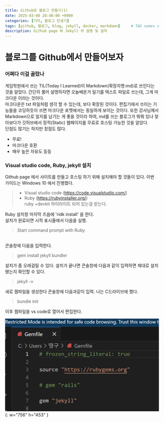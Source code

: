 ```yaml
---
title: Github로 블로그 만들기(1)
date: 2025-03-08 20:40:00 +0900
categories: [기타, 블로그 탄생기]
tags: [github, 블로그, blog, jekyll, docker, markdown]     # TAG names should always be lowercase
description: Github page 와 Jekyll 의 설명 및 설치
---
```


# 블로그를 Github에서 만들어보자
  ### 어쩌다 이걸 골랐나
  게임학원에서 쓰는 TIL(Today I Learned)이 Markdown(확장자명:md)로 쓰인다는 것을 알았다. 간단히 풀어 설명하자면 오늘배운거 일기를 텍스트 파일로 쓰는데, 그게 마크다운 이라는 것이다. <br>마크다운은 txt 파일처럼 생각 할 수 있는데, 보다 확장된 것이다. 편집기에서 쓰이는 기능들을 코딩하듯이 쓰면 마크다운 포멧에서는 동일하게 보이는 것이다. 또한 강사님께서 Markdown으로 일지를 남기는 게 좋을 것이라 하여, md를 쓰는 블로그가 뭐뭐 있나 찾아보다가 깃허브에서 정적(Static) 웹페이지를 무료로 호스팅 가능한 것을 알았다.<br>단점도 많기는 하지만 장점도 많다.

  - 무료!
  - 마크다운 호환
  - 매우 높은 자유도 등등

  ### Visual studio code, Ruby, jekyll 설치

  Github page 에서 사이트를 만들고 호스팅 하기 위해 설치해야 할 것들이 있다. 이번 가이드는 Windows 10 에서 진행했다.

  >- Visual studio code (https://code.visualstudio.com/)
  >- Ruby (https://rubyinstaller.org/) <br>ruby +devkit 하이라이트 되어 있는걸 받는다.

Ruby 설치창 마지막 즈음에 'ridk install' 을 한다.
<br>설치가 완료되면 시작 표시줄에서 다음을 실행.
>Start command prompt with Ruby

<br>콘솔창에 다음을 입력한다.

>gem install jekyll bundler

설치가 좀 오래걸릴 수 있다. 설치가 끝나면 콘솔창에 다음과 같이 입력하면 제대로 설치됐는지 확인할 수 있다.

>jekyll -v

새로 젬파일을 생성한다 콘솔창에 다음과같이 입력. 나는 C드라이브에 했다.
>bundle init

이후 젬파일을 vs code로 열어서 편집한다.

![Desktop View](\assets\img\20250308\1.png){: w="756" h="453" }

